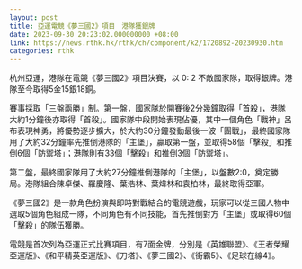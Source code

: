 ```yaml
---
layout: post
title: 亞運電競《夢三國2》項目　港隊獲銀牌
date: 2023-09-30 20:23:02.000000000 +08:00
link: https://news.rthk.hk/rthk/ch/component/k2/1720892-20230930.htm
categories: rthk
---
```


杭州亞運，港隊在電競《夢三國2》項目決賽，以 0: 2 不敵國家隊，取得銀牌。港隊至今取得5金15銀18銅。

賽事採取「三盤兩勝」制。第一盤，國家隊於開賽後2分幾鐘取得「首殺」，港隊大約1分鐘後亦取得「首殺」。國家隊中段開始表現佔優，其中一個角色「戰神」呂布表現神勇，將優勢逐步擴大，於大約30分鐘發動最後一波「團戰」，最終國家隊用了大約32分鐘率先推倒港隊的「主堡」，贏取第一盤，並取得58個「擊殺」和推倒6個「防禦塔」；港隊則有33個「擊殺」和推倒3個「防禦塔」。

第二盤，最終國家隊用了大約27分鐘推倒港隊的「主堡」，以盤數2:0，奠定勝局。港隊組合陳卓傑、羅慶隆、葉浩林、葉煒林和袁柏林，最終取得亞軍。

《夢三國2》是一款角色扮演與即時對戰結合的電競遊戲，玩家可以從三國人物中選取5個角色組成一隊，不同角色有不同技能，首先推倒對方「主堡」或取得60個「擊殺」的隊伍獲勝。

電競是首次列為亞運正式比賽項目，有7面金牌，分別是《英雄聯盟》、《王者榮耀亞運版》、《和平精英亞運版》、《刀塔》、《夢三國2》、《街霸5》、《足球在線4》。
